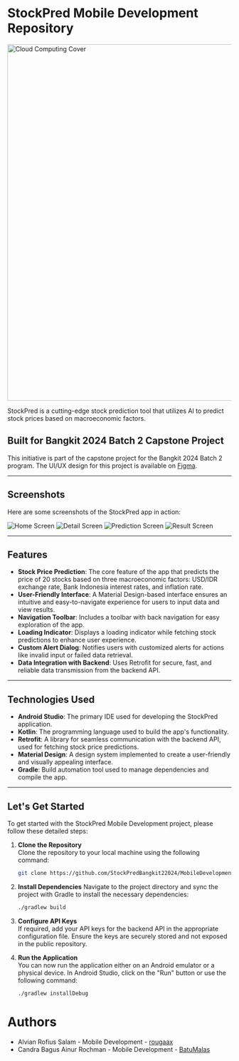 # StockPred Mobile Development Repository

<img src="https://raw.githubusercontent.com/StockPredBangkit22024/asset/main/MobileDevelopment%20Cover.png" alt="Cloud Computing Cover" width="800">

StockPred is a cutting-edge stock prediction tool that utilizes AI to predict stock prices based on macroeconomic factors.

## Built for Bangkit 2024 Batch 2 Capstone Project
This initiative is part of the capstone project for the Bangkit 2024 Batch 2 program.
The UI/UX design for this project is available on [Figma](https://www.figma.com/design/9T7eOKJevGDkT3DXmuTUqA/StockPred-App?node-id=1-3&t=TFf3folQDXNbgEnZ-1).

---

## Screenshots
Here are some screenshots of the StockPred app in action:

![Home Screen](assets/Home.png)
![Detail Screen](assets/Detail.png)
![Prediction Screen](assets/Predic.png)
![Result Screen](assets/Result.png)

---

## Features

- **Stock Price Prediction**: The core feature of the app that predicts the price of 20 stocks based on three macroeconomic factors: USD/IDR exchange rate, Bank Indonesia interest rates, and inflation rate.
- **User-Friendly Interface**: A Material Design-based interface ensures an intuitive and easy-to-navigate experience for users to input data and view results.
- **Navigation Toolbar**: Includes a toolbar with back navigation for easy exploration of the app.
- **Loading Indicator**: Displays a loading indicator while fetching stock predictions to enhance user experience.
- **Custom Alert Dialog**: Notifies users with customized alerts for actions like invalid input or failed data retrieval.
- **Data Integration with Backend**: Uses Retrofit for secure, fast, and reliable data transmission from the backend API.

---

## Technologies Used

- **Android Studio**: The primary IDE used for developing the StockPred application.
- **Kotlin**: The programming language used to build the app's functionality.
- **Retrofit**: A library for seamless communication with the backend API, used for fetching stock price predictions.
- **Material Design**: A design system implemented to create a user-friendly and visually appealing interface.
- **Gradle**: Build automation tool used to manage dependencies and compile the app.

---

## Let's Get Started
To get started with the StockPred Mobile Development project, please follow these detailed steps:

1. **Clone the Repository**  
   Clone the repository to your local machine using the following command:
   ```bash
   git clone https://github.com/StockPredBangkit22024/MobileDevelopment.git
   
2. **Install Dependencies**
   Navigate to the project directory and sync the project with Gradle to install the necessary dependencies:
   ```bash
   ./gradlew build

3. **Configure API Keys**  
   If required, add your API keys for the backend API in the appropriate configuration file. Ensure the keys are securely stored and not exposed in the public repository.

4. **Run the Application**  
   You can now run the application either on an Android emulator or a physical device. In Android Studio, click on the "Run" button or use the following command:
   ```bash
   ./gradlew installDebug

# Authors
- Alvian Rofius Salam - Mobile Development - [rougaax](https://github.com/rougaax)
- Candra Bagus Ainur Rochman - Mobile Development - [BatuMalas](https://github.com/BatuMalas)

